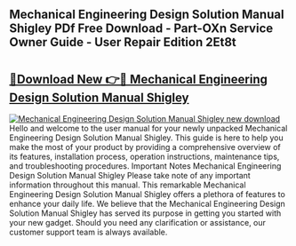 ## Mechanical Engineering Design Solution Manual Shigley PDf Free Download - Part-OXn Service Owner Guide - User Repair Edition 2Et8t

# <h2><a href="http://bc62291.oget.top/?id=Mechanical+Engineering+Design+Solution+Manual+Shigley">🔗Download New 👉🔴 Mechanical Engineering Design Solution Manual Shigley</a></h2>

[![Mechanical Engineering Design Solution Manual Shigley new download](https://i.imgur.com/5g1atiW.png)](http://bc62291.oget.top/?id=Mechanical+Engineering+Design+Solution+Manual+Shigley)
Hello and welcome to the user manual for your newly unpacked Mechanical Engineering Design Solution Manual Shigley. This guide is here to help you make the most of your product by providing a comprehensive overview of its features, installation process, operation instructions, maintenance tips, and troubleshooting procedures. Important Notes Mechanical Engineering Design Solution Manual Shigley Please take note of any important information throughout this manual. This remarkable Mechanical Engineering Design Solution Manual Shigley offers a plethora of features to enhance your daily life. We believe that the Mechanical Engineering Design Solution Manual Shigley has served its purpose in getting you started with your new gadget. Should you need any clarification or assistance, our customer support team is always available.

